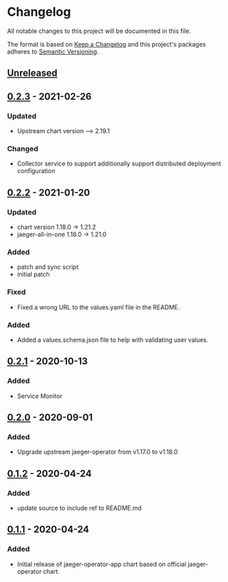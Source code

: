 # Changelog

All notable changes to this project will be documented in this file.

The format is based on [Keep a Changelog](http://keepachangelog.com/en/1.0.0/)
and this project's packages adheres to [Semantic Versioning](http://semver.org/spec/v2.0.0.html).

## [Unreleased]

## [0.2.3] - 2021-02-26

### Updated

- Upstream chart version --> 2.19.1

### Changed

- Collector service to support additionally support distributed deployment configuration

## [0.2.2] - 2021-01-20

### Updated

- chart version 1.18.0 -> 1.21.2
- jaeger-all-in-one 1.18.0 -> 1.21.0

### Added

- patch and sync script
- initial patch

### Fixed

- Fixed a wrong URL to the values.yaml file in the README.

### Added

- Added a values.schema.json file to help with validating user values.

## [0.2.1] - 2020-10-13

### Added

- Service Monitor

## [0.2.0] - 2020-09-01

### Added

- Upgrade upstream jaeger-operator from v1.17.0 to v1.18.0

## [0.1.2] - 2020-04-24

### Added

- update source to include ref to README.md

## [0.1.1] - 2020-04-24

### Added

- Initial release of jaeger-operator-app chart based on official jaeger-operator chart.

[Unreleased]: https://github.com/giantswarm/jaeger-operator-app/compare/v0.2.3...HEAD
[0.2.3]: https://github.com/giantswarm/jaeger-operator-app/compare/v0.2.2...v0.2.3
[0.2.2]: https://github.com/giantswarm/jaeger-operator-app/compare/v0.2.1...v0.2.2
[0.2.1]: https://github.com/giantswarm/jaeger-operator-app/compare/v0.2.0...v0.2.1
[0.2.0]: https://github.com/giantswarm/jaeger-operator-app/compare/v0.1.2...v0.2.0
[0.1.2]: https://github.com/giantswarm/jaeger-operator-app/compare/v0.1.1..v0.1.2
[0.1.1]: https://github.com/giantswarm/jaeger-operator-app/releases/tag/v0.1.1
